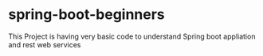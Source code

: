 # spring-boot-beginners

This Project is having very basic code to understand Spring boot appliation and rest web services 
